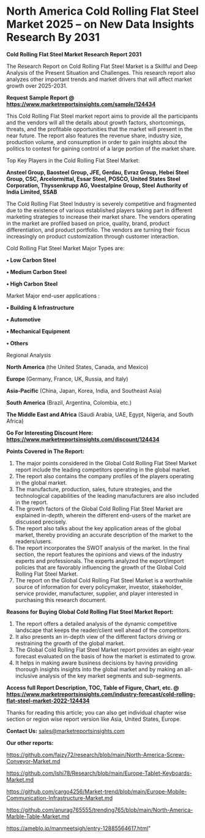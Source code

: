# North America Cold Rolling Flat Steel Market 2025 – on New Data Insights Research By 2031

<strong>Cold Rolling Flat Steel Market Research Report 2031</strong>

The Research Report on Cold Rolling Flat Steel Market is a Skillful and Deep Analysis of the Present Situation and Challenges. This research report also analyzes other important trends and market drivers that will affect market growth over 2025-2031.

<strong>Request Sample Report @ <a href=https://www.marketreportsinsights.com/sample/124434>https://www.marketreportsinsights.com/sample/124434</a></strong>

This Cold Rolling Flat Steel market report aims to provide all the participants and the vendors will all the details about growth factors, shortcomings, threats, and the profitable opportunities that the market will present in the near future. The report also features the revenue share, industry size, production volume, and consumption in order to gain insights about the politics to contest for gaining control of a large portion of the market share.

Top Key Players in the Cold Rolling Flat Steel Market:

<strong>Ansteel Group, Baosteel Group, JFE, Gerdau, Evraz Group, Hebei Steel Group, CSC, Arcelormittal, Essar Steel, POSCO, United States Steel Corporation, Thyssenkrupp AG, Voestalpine Group, Steel Authority of India Limited, SSAB</strong>

The Cold Rolling Flat Steel Industry is severely competitive and fragmented due to the existence of various established players taking part in different marketing strategies to increase their market share. The vendors operating in the market are profiled based on price, quality, brand, product differentiation, and product portfolio. The vendors are turning their focus increasingly on product customization through customer interaction.

Cold Rolling Flat Steel Market Major Types are:

<strong>• Low Carbon Steel

• Medium Carbon Steel

• High Carbon Steel</strong>

Market Major end-user applications :

<strong>• Building & Infrastructure

• Automotive

• Mechanical Equipment

• Others</strong>

Regional Analysis

</u><strong><b>North America</b></strong> (the United States, Canada, and Mexico)

<strong><b>Europe </b></strong>(Germany, France, UK, Russia, and Italy)

<strong><b>Asia-Pacific</b></strong> (China, Japan, Korea, India, and Southeast Asia)

<strong><b>South America</b></strong> (Brazil, Argentina, Colombia, etc.)

<strong><b>The Middle East and Africa</b></strong> (Saudi Arabia, UAE, Egypt, Nigeria, and South Africa)

<strong>Go For Interesting Discount Here: <a href=https://www.marketreportsinsights.com/discount/124434>https://www.marketreportsinsights.com/discount/124434</a></strong>

<strong>Points Covered in The Report:</strong>
<ol>
  <li>The major points considered in the Global Cold Rolling Flat Steel Market report include the leading competitors operating in the global market.</li>
  <li>The report also contains the company profiles of the players operating in the global market.</li>
  <li>The manufacture, production, sales, future strategies, and the technological capabilities of the leading manufacturers are also included in the report.</li>
  <li>The growth factors of the Global Cold Rolling Flat Steel Market are explained in-depth, wherein the different end-users of the market are discussed precisely.</li>
  <li>The report also talks about the key application areas of the global market, thereby providing an accurate description of the market to the readers/users.</li>
  <li>The report incorporates the SWOT analysis of the market. In the final section, the report features the opinions and views of the industry experts and professionals. The experts analyzed the export/import policies that are favorably influencing the growth of the Global Cold Rolling Flat Steel Market.</li>
  <li>The report on the Global Cold Rolling Flat Steel Market is a worthwhile source of information for every policymaker, investor, stakeholder, service provider, manufacturer, supplier, and player interested in purchasing this research document.</li>
</ol>
<strong>Reasons for Buying Global Cold Rolling Flat Steel Market Report:</strong>

<ol>
  <li>The report offers a detailed analysis of the dynamic competitive landscape that keeps the reader/client well ahead of the competitors.</li>
  <li>It also presents an in-depth view of the different factors driving or restraining the growth of the global market.</li>
  <li>The Global Cold Rolling Flat Steel Market report provides an eight-year forecast evaluated on the basis of how the market is estimated to grow.</li>
  <li>It helps in making aware business decisions by having providing thorough insights insights into the global market and by making an all-inclusive analysis of the key market segments and sub-segments.</li>
</ol>
<strong>Access full Report Description, TOC, Table of Figure, Chart, etc. @ <a href=https://www.marketreportsinsights.com/industry-forecast/cold-rolling-flat-steel-market-2022-124434>https://www.marketreportsinsights.com/industry-forecast/cold-rolling-flat-steel-market-2022-124434</a></strong>


Thanks for reading this article; you can also get individual chapter wise section or region wise report version like Asia, United States, Europe.

<strong>Contact Us:</strong>
sales@marketreportsinsights.com

<strong>Our other reports:</strong>

<a href=https://github.com/faizy72/research/blob/main/North-America-Screw-Conveyor-Market.md>https://github.com/faizy72/research/blob/main/North-America-Screw-Conveyor-Market.md</a>

<a href=https://github.com/Ishi78/Research/blob/main/Europe-Tablet-Keyboards-Market.md>https://github.com/Ishi78/Research/blob/main/Europe-Tablet-Keyboards-Market.md</a>

<a href=https://github.com/cargo4256/Market-trend/blob/main/Europe-Mobile-Communication-Infrastructure-Market.md>https://github.com/cargo4256/Market-trend/blob/main/Europe-Mobile-Communication-Infrastructure-Market.md</a>

<a href=https://github.com/anurag765555/trending765/blob/main/North-America-Marble-Table-Market.md>https://github.com/anurag765555/trending765/blob/main/North-America-Marble-Table-Market.md</a>

<a href=https://ameblo.jp/manmeetsigh/entry-12885564617.html>https://ameblo.jp/manmeetsigh/entry-12885564617.html</a>"
